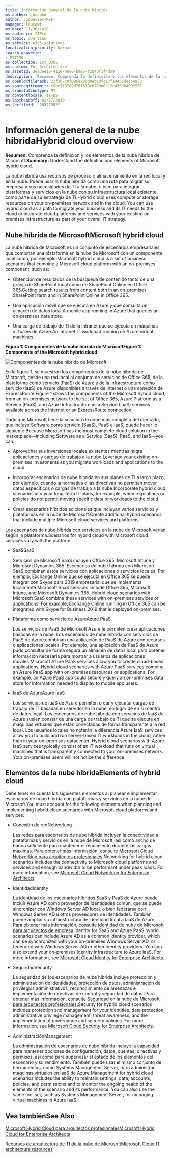 ```yaml
---
title: Información general de la nube híbrida
ms.author: josephd
author: JoeDavies-MSFT
manager: laurawi
ms.date: 11/30/2018
ms.audience: ITPro
ms.topic: overview
ms.service: o365-solutions
localization_priority: Normal
search.appverid:
- MET150
ms.collection: Ent_O365
ms.custom: Ent_Architecture
ms.assetid: 3ea3ee10-411e-4690-b9e5-f1b46f1f4d59
description: 'Resumen: Comprenda la definición y los elementos de la nube híbrida de Microsoft.'
ms.openlocfilehash: 21f107c9f096e90cd0eb1dfc17f14431dec54a73
ms.sourcegitcommit: c5ee713709d76f519cb77de0e12c435d8409f571
ms.translationtype: MT
ms.contentlocale: es-ES
ms.lasthandoff: 01/17/2019
ms.locfileid: "28327352"
---
```

# <a name="hybrid-cloud-overview"></a><span data-ttu-id="aa4d7-103">Información general de la nube híbrida</span><span class="sxs-lookup"><span data-stu-id="aa4d7-103">Hybrid cloud overview</span></span>

 <span data-ttu-id="aa4d7-104">**Resumen:** Comprenda la definición y los elementos de la nube híbrida de Microsoft.</span><span class="sxs-lookup"><span data-stu-id="aa4d7-104">**Summary:** Understand the definition and elements of Microsoft hybrid cloud.</span></span>
  
<span data-ttu-id="aa4d7-p101">La nube híbrida usa recursos de proceso o almacenamiento en la red local y en la nube. Puede usar la nube híbrida como una ruta para migrar su empresa y sus necesidades de TI a la nube, o bien para integrar plataformas y servicios en la nube con su infraestructura local existente, como parte de su estrategia de TI.</span><span class="sxs-lookup"><span data-stu-id="aa4d7-p101">Hybrid cloud uses compute or storage resources on your on-premises network and in the cloud. You can use hybrid cloud as a path to migrate your business and its IT needs to the cloud or integrate cloud platforms and services with your existing on-premises infrastructure as part of your overall IT strategy.</span></span>
  
## <a name="microsoft-hybrid-cloud"></a><span data-ttu-id="aa4d7-107">Nube híbrida de Microsoft</span><span class="sxs-lookup"><span data-stu-id="aa4d7-107">Microsoft hybrid cloud</span></span>

<span data-ttu-id="aa4d7-108">La nube híbrida de Microsoft es un conjunto de escenarios empresariales que combinan una plataforma en la nube de Microsoft con un componente local como, por ejemplo:</span><span class="sxs-lookup"><span data-stu-id="aa4d7-108">Microsoft hybrid cloud is a set of business scenarios that combine a Microsoft cloud platform with an on-premises component, such as:</span></span> 
  
- <span data-ttu-id="aa4d7-109">Obtención de resultados de la búsqueda de contenido tanto de una granja de SharePoint local como de SharePoint Online en Office 365.</span><span class="sxs-lookup"><span data-stu-id="aa4d7-109">Getting search results from content both in an on-premises SharePoint farm and in SharePoint Online in Office 365.</span></span>
    
- <span data-ttu-id="aa4d7-110">Una aplicación móvil que se ejecuta en Azure y que consulta un almacén de datos local.</span><span class="sxs-lookup"><span data-stu-id="aa4d7-110">A mobile app running in Azure that queries an on-premises data store.</span></span>
    
- <span data-ttu-id="aa4d7-111">Una carga de trabajo de TI de la intranet que se ejecuta en máquinas virtuales de Azure.</span><span class="sxs-lookup"><span data-stu-id="aa4d7-111">An intranet IT workload running on Azure virtual machines.</span></span>
    
<span data-ttu-id="aa4d7-112">**Figura 1: Componentes de la nube híbrida de Microsoft**</span><span class="sxs-lookup"><span data-stu-id="aa4d7-112">**Figure 1: Components of the Microsoft hybrid cloud**</span></span>

![Componentes de la nube híbrida de Microsoft](media/Hybrid-Poster/MS-Hybrid-Cloud.png)
  
<span data-ttu-id="aa4d7-114">En la figura 1, se muestran los componentes de la nube híbrida de Microsoft, desde una red local al conjunto de servicios de Office 365, de la plataforma como servicio (PaaS) de Azure y de la infraestructura como servicio (IaaS) de Azure disponibles a través de Internet o una conexión de ExpressRoute.</span><span class="sxs-lookup"><span data-stu-id="aa4d7-114">Figure 1 shows the components of the Microsoft hybrid cloud, from an on-premises network to the set of Office 365, Azure Platform as a Service (PaaS), and Azure Infrastructure as a Service (IaaS) services available across the Internet or an ExpressRoute connection.</span></span>
  
<span data-ttu-id="aa4d7-115">Dado que Microsoft tiene la solución de nube más completa del mercado, que incluye Software como servicio (SaaS), PaaS e IaaS, puede hacer lo siguiente:</span><span class="sxs-lookup"><span data-stu-id="aa4d7-115">Because Microsoft has the most complete cloud solution in the marketplace—including Software as a Service (SaaS), PaaS, and IaaS—you can:</span></span>
  
- <span data-ttu-id="aa4d7-116">Aprovechar sus inversiones locales existentes mientras migra aplicaciones y cargas de trabajo a la nube.</span><span class="sxs-lookup"><span data-stu-id="aa4d7-116">Leverage your existing on-premises investments as you migrate workloads and applications to the cloud.</span></span>
    
- <span data-ttu-id="aa4d7-117">Incorporar escenarios de nube híbrida en sus planes de TI a largo plazo, por ejemplo, cuando la normativa o las directivas no permitan mover datos específicos o cargas de trabajo a la nube.</span><span class="sxs-lookup"><span data-stu-id="aa4d7-117">Incorporate hybrid cloud scenarios into your long-term IT plans, for example, when regulations or policies do not permit moving specific data or workloads to the cloud.</span></span>
    
- <span data-ttu-id="aa4d7-118">Crear escenarios híbridos adicionales que incluyan varios servicios y plataformas en la nube de Microsoft.</span><span class="sxs-lookup"><span data-stu-id="aa4d7-118">Create additional hybrid scenarios that include multiple Microsoft cloud services and platforms.</span></span>
    
<span data-ttu-id="aa4d7-119">Los escenarios de nube híbrida con servicios en la nube de Microsoft varían según la plataforma.</span><span class="sxs-lookup"><span data-stu-id="aa4d7-119">Scenarios for hybrid cloud with Microsoft cloud services vary with the platform.</span></span>
  
- <span data-ttu-id="aa4d7-120">SaaS</span><span class="sxs-lookup"><span data-stu-id="aa4d7-120">SaaS</span></span>
    
    <span data-ttu-id="aa4d7-p102">Servicios de Microsoft SaaS incluyen Office 365, Microsoft Intune y Microsoft Dynamics 365. Escenarios de nube híbrida con Microsoft SaaS combinan estos servicios con aplicaciones o servicios locales. Por ejemplo, Exchange Online que se ejecuta en Office 365 se puede integrar con Skype para 2019 empresarial que se implementa localmente.</span><span class="sxs-lookup"><span data-stu-id="aa4d7-p102">Microsoft SaaS services include Office 365, Microsoft Intune, and Microsoft Dynamics 365. Hybrid cloud scenarios with Microsoft SaaS combine these services with on-premises services or applications. For example, Exchange Online running in Office 365 can be integrated with Skype for Business 2019 that is deployed on-premises.</span></span>
    
- <span data-ttu-id="aa4d7-124">Plataforma como servicio de Azure</span><span class="sxs-lookup"><span data-stu-id="aa4d7-124">Azure PaaS</span></span>
    
    <span data-ttu-id="aa4d7-p103">Los servicios de PaaS de Microsoft Azure le permiten crear aplicaciones basadas en la nube. Los escenarios de nube híbrida con servicios de PaaS de Azure combinan una aplicación de PaaS de Azure con recursos o aplicaciones locales. Por ejemplo, una aplicación de PaaS de Azure pudo consultar de forma segura un almacén de datos local para obtener información necesaria para mostrar a usuarios de aplicaciones móviles.</span><span class="sxs-lookup"><span data-stu-id="aa4d7-p103">Microsoft Azure PaaS services allow you to create cloud-based applications. Hybrid cloud scenarios with Azure PaaS services combine an Azure PaaS app with on-premises resources or applications. For example, an Azure PaaS app could securely query an on-premises data store for information needed to display to mobile app users.</span></span>
    
- <span data-ttu-id="aa4d7-128">IaaS de Azure</span><span class="sxs-lookup"><span data-stu-id="aa4d7-128">Azure IaaS</span></span>
    
    <span data-ttu-id="aa4d7-p104">Los servicios de IaaS de Azure permiten crear y ejecutar cargas de trabajo de TI basadas en servidor en la nube, en lugar de en su centro de datos local. Los escenarios de nube híbrida con servicios de IaaS de Azure suelen constar de una carga de trabajo de TI que se ejecuta en máquinas virtuales que están conectadas de forma transparente a la red local. Los usuarios locales no notarán la diferencia.</span><span class="sxs-lookup"><span data-stu-id="aa4d7-p104">Azure IaaS services allow you to build and run server-based IT workloads in the cloud, rather than in your on-premises datacenter. Hybrid cloud scenarios with Azure IaaS services typically consist of an IT workload that runs on virtual machines that is transparently connected to your on-premises network. Your on-premises users will not notice the difference.</span></span>
    
## <a name="elements-of-hybrid-cloud"></a><span data-ttu-id="aa4d7-132">Elementos de la nube híbrida</span><span class="sxs-lookup"><span data-stu-id="aa4d7-132">Elements of hybrid cloud</span></span>

<span data-ttu-id="aa4d7-133">Debe tener en cuenta los siguientes elementos al planear e implementar escenarios de nube híbrida con plataformas y servicios en la nube de Microsoft.</span><span class="sxs-lookup"><span data-stu-id="aa4d7-133">You must account for the following elements when planning and implementing hybrid cloud scenarios with Microsoft cloud platforms and services.</span></span>
  
- <span data-ttu-id="aa4d7-134">Conexión de red</span><span class="sxs-lookup"><span data-stu-id="aa4d7-134">Networking</span></span>
    
    <span data-ttu-id="aa4d7-p105">Las redes para escenarios de nube híbrida incluyen la conectividad a plataformas y servicios en la nube de Microsoft, así como ancho de banda suficiente para mantener el rendimiento durante las cargas máximas. Para obtener más información, consulte [Microsoft Cloud Networking para arquitectos profesionales](microsoft-cloud-networking-for-enterprise-architects.md).</span><span class="sxs-lookup"><span data-stu-id="aa4d7-p105">Networking for hybrid cloud scenarios includes the connectivity to Microsoft cloud platforms and services and enough bandwidth to be performant under peak loads. For more information, see [Microsoft Cloud Networking for Enterprise Architects](microsoft-cloud-networking-for-enterprise-architects.md).</span></span>
    
- <span data-ttu-id="aa4d7-137">Identidad</span><span class="sxs-lookup"><span data-stu-id="aa4d7-137">Identity</span></span>
    
    <span data-ttu-id="aa4d7-p106">La identidad de los escenarios híbridos SaaS y PaaS de Azure puede incluir Azure AD como proveedor de identidades común, que se puede sincronizar con Windows Server AD local, o bien federarse con Windows Server AD u otros proveedores de identidades. También puede ampliar su infraestructura de identidad local a IaaS de Azure. Para obtener más información, consulte [Identidad de nube de Microsoft para arquitectos de empresa](microsoft-cloud-it-architecture-resources.md#identity).</span><span class="sxs-lookup"><span data-stu-id="aa4d7-p106">Identity for SaaS and Azure PaaS hybrid scenarios can include Azure AD as a common identity provider, which can be synchronized with your on-premises Windows Server AD, or federated with Windows Server AD or other identity providers. You can also extend your on-premises Identity infrastructure to Azure IaaS. For more information, see [Microsoft Cloud Identity for Enterprise Architects](microsoft-cloud-it-architecture-resources.md#identity).</span></span>
    
- <span data-ttu-id="aa4d7-141">Seguridad</span><span class="sxs-lookup"><span data-stu-id="aa4d7-141">Security</span></span>
    
    <span data-ttu-id="aa4d7-p107">La seguridad de los escenarios de nube híbrida incluye protección y administración de identidades, protección de datos, administración de privilegios administrativos, reconocimiento de amenazas e implementación de directivas de control y seguridad de datos. Para obtener más información, consulte [Seguridad en la nube de Microsoft para arquitectos profesionales](microsoft-cloud-it-architecture-resources.md#security).</span><span class="sxs-lookup"><span data-stu-id="aa4d7-p107">Security for hybrid cloud scenarios includes protection and management for your identities, data protection, administrative privilege management, threat awareness, and the implementation of governance and security policies. For more information, see [Microsoft Cloud Security for Enterprise Architects](microsoft-cloud-it-architecture-resources.md#security).</span></span>
    
- <span data-ttu-id="aa4d7-144">Administración</span><span class="sxs-lookup"><span data-stu-id="aa4d7-144">Management</span></span>
    
    <span data-ttu-id="aa4d7-p108">La administración de escenarios de nube híbrida incluye la capacidad para mantener opciones de configuración, datos, cuentas, directivas y permisos, así como para supervisar el estado de los elementos del escenario y su rendimiento. También puede usar el mismo conjunto de herramientas, como Systems Management Server, para administrar máquinas virtuales en IaaS de Azure.</span><span class="sxs-lookup"><span data-stu-id="aa4d7-p108">Management for hybrid cloud scenarios includes the ability to maintain settings, data, accounts, policies, and permissions and to monitor the ongoing health of the elements of the scenario and its performance. You can also use the same tool set, such as Systems Management Server, for managing virtual machines in Azure IaaS.</span></span>
    
## <a name="see-also"></a><span data-ttu-id="aa4d7-147">Vea también</span><span class="sxs-lookup"><span data-stu-id="aa4d7-147">See Also</span></span>

[<span data-ttu-id="aa4d7-148">Microsoft Hybrid Cloud para arquitectos profesionales</span><span class="sxs-lookup"><span data-stu-id="aa4d7-148">Microsoft Hybrid Cloud for Enterprise Architects</span></span>](microsoft-hybrid-cloud-for-enterprise-architects.md)
  
[<span data-ttu-id="aa4d7-149">Recursos de arquitectura de TI de la nube de Microsoft</span><span class="sxs-lookup"><span data-stu-id="aa4d7-149">Microsoft Cloud IT architecture resources</span></span>](microsoft-cloud-it-architecture-resources.md)

